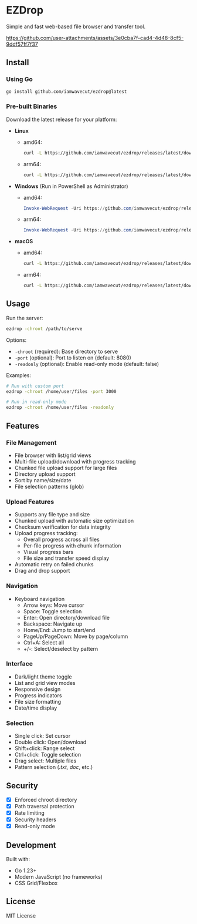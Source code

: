# EZDrop

Simple and fast web-based file browser and transfer tool.


https://github.com/user-attachments/assets/3e0cba7f-cad4-4d48-8cf5-9ddf57ff7f37


## Install

### Using Go

```bash
go install github.com/iamwavecut/ezdrop@latest
```

### Pre-built Binaries

Download the latest release for your platform:
- **Linux**
  - amd64:
    ```bash
    curl -L https://github.com/iamwavecut/ezdrop/releases/latest/download/ezdrop-linux-amd64.tar.gz | tar xz && sudo mv ezdrop /usr/local/bin/
    ```
  - arm64:
    ```bash
    curl -L https://github.com/iamwavecut/ezdrop/releases/latest/download/ezdrop-linux-arm64.tar.gz | tar xz && sudo mv ezdrop /usr/local/bin/
    ```

- **Windows** (Run in PowerShell as Administrator)
  - amd64:
    ```powershell
    Invoke-WebRequest -Uri https://github.com/iamwavecut/ezdrop/releases/latest/download/ezdrop-windows-amd64.zip -OutFile ezdrop.zip; Expand-Archive ezdrop.zip -DestinationPath $env:USERPROFILE\ezdrop; Move-Item $env:USERPROFILE\ezdrop\ezdrop.exe $env:USERPROFILE\AppData\Local\Microsoft\WindowsApps\
    ```
  - arm64:
    ```powershell
    Invoke-WebRequest -Uri https://github.com/iamwavecut/ezdrop/releases/latest/download/ezdrop-windows-arm64.zip -OutFile ezdrop.zip; Expand-Archive ezdrop.zip -DestinationPath $env:USERPROFILE\ezdrop; Move-Item $env:USERPROFILE\ezdrop\ezdrop.exe $env:USERPROFILE\AppData\Local\Microsoft\WindowsApps\
    ```

- **macOS**
  - amd64:
    ```bash
    curl -L https://github.com/iamwavecut/ezdrop/releases/latest/download/ezdrop-darwin-amd64.tar.gz | tar xz && sudo mv ezdrop /usr/local/bin/
    ```
  - arm64:
    ```bash
    curl -L https://github.com/iamwavecut/ezdrop/releases/latest/download/ezdrop-darwin-arm64.tar.gz | tar xz && sudo mv ezdrop /usr/local/bin/
    ```

## Usage

Run the server:

```bash
ezdrop -chroot /path/to/serve
```

Options:
- `-chroot` (required): Base directory to serve
- `-port` (optional): Port to listen on (default: 8080)
- `-readonly` (optional): Enable read-only mode (default: false)

Examples:

```bash
# Run with custom port
ezdrop -chroot /home/user/files -port 3000

# Run in read-only mode
ezdrop -chroot /home/user/files -readonly
```

## Features

### File Management
- File browser with list/grid views
- Multi-file upload/download with progress tracking
- Chunked file upload support for large files
- Directory upload support
- Sort by name/size/date
- File selection patterns (glob)

### Upload Features
- Supports any file type and size
- Chunked upload with automatic size optimization
- Checksum verification for data integrity
- Upload progress tracking:
  - Overall progress across all files
  - Per-file progress with chunk information
  - Visual progress bars
  - File size and transfer speed display
- Automatic retry on failed chunks
- Drag and drop support

### Navigation
- Keyboard navigation
  - Arrow keys: Move cursor
  - Space: Toggle selection
  - Enter: Open directory/download file
  - Backspace: Navigate up
  - Home/End: Jump to start/end
  - PageUp/PageDown: Move by page/column
  - Ctrl+A: Select all
  - +/-: Select/deselect by pattern

### Interface
- Dark/light theme toggle
- List and grid view modes
- Responsive design
- Progress indicators
- File size formatting
- Date/time display

### Selection
- Single click: Set cursor
- Double click: Open/download
- Shift+click: Range select
- Ctrl+click: Toggle selection
- Drag select: Multiple files
- Pattern selection (*.txt, doc*, etc.)

## Security

- [x] Enforced chroot directory
- [x] Path traversal protection
- [x] Rate limiting
- [x] Security headers
- [x] Read-only mode

## Development

Built with:
- Go 1.23+
- Modern JavaScript (no frameworks)
- CSS Grid/Flexbox

## License

MIT License 
